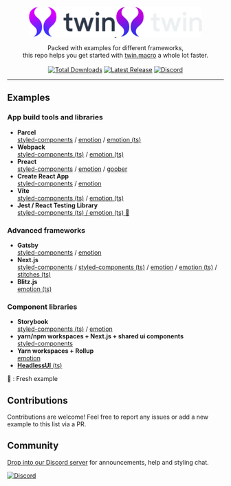 <p align="center">
  <a href="https://github.com/ben-rogerson/twin.macro#gh-light-mode-only" target="_blank">
    <img src="./.github/logo-light.svg" alt="Twin examples" width="199" height="70">
  </a>
  <a href="https://github.com/ben-rogerson/twin.macro#gh-dark-mode-only" target="_blank">
    <img src="./.github/logo-dark.svg" alt="Twin examples" width="199" height="70">
  </a>
</p>

<p align="center">
    Packed with examples for different frameworks,<br/>this repo helps you get started with <a href="https://github.com/ben-rogerson/twin.macro">twin.macro</a> a whole lot faster.<br><br>
    <a href="https://www.npmjs.com/package/twin.macro"><img src="https://img.shields.io/npm/dt/twin.macro.svg" alt="Total Downloads"></a>
    <a href="https://www.npmjs.com/package/twin.macro"><img src="https://img.shields.io/npm/v/twin.macro.svg" alt="Latest Release"></a>
    <a href="https://discord.gg/Xj6x9z7"><img src="https://img.shields.io/discord/705884695400939552?label=discord&logo=discord" alt="Discord"></a>
</p>

---

[](#examples)

## Examples

### App build tools and libraries

- **Parcel**<br/>[styled-components](https://github.com/ben-rogerson/twin.examples/tree/master/react-styled-components) / [emotion](https://github.com/ben-rogerson/twin.examples/tree/master/react-emotion) / [emotion (ts)](https://github.com/ben-rogerson/twin.examples/tree/master/react-emotion-typescript)
- **Webpack**<br/>[styled-components (ts)](https://github.com/ben-rogerson/twin.examples/tree/master/webpack-styled-components-typescript) / [emotion (ts)](https://github.com/ben-rogerson/twin.examples/tree/master/webpack-emotion-typescript)
- **Preact**<br/>[styled-components](https://github.com/ben-rogerson/twin.examples/tree/master/preact-styled-components) / [emotion](https://github.com/ben-rogerson/twin.examples/tree/master/preact-emotion) / [goober](https://github.com/ben-rogerson/twin.examples/tree/master/preact-goober)
- **Create React App**<br/>[styled-components](https://github.com/ben-rogerson/twin.examples/tree/master/cra-styled-components) / [emotion](https://github.com/ben-rogerson/twin.examples/tree/master/cra-emotion)
- **Vite**<br/>[styled-components (ts)](https://github.com/ben-rogerson/twin.examples/tree/master/vite-styled-components-typescript) / [emotion (ts)](https://github.com/ben-rogerson/twin.examples/tree/master/vite-emotion-typescript)
- **Jest / React Testing Library**<br/>[styled-components (ts) / emotion (ts) 🎉](https://github.com/ben-rogerson/twin.examples/tree/master/jest-testing-typescript)

### Advanced frameworks

- **Gatsby**<br/>[styled-components](https://github.com/ben-rogerson/twin.examples/tree/master/gatsby-styled-components) / [emotion](https://github.com/ben-rogerson/twin.examples/tree/master/gatsby-emotion)
- **Next.js**<br/>[styled-components](https://github.com/ben-rogerson/twin.examples/tree/master/next-styled-components) / [styled-components (ts)](https://github.com/ben-rogerson/twin.examples/tree/master/next-styled-components-typescript) / [emotion](https://github.com/ben-rogerson/twin.examples/tree/master/next-emotion) / [emotion (ts)](https://github.com/ben-rogerson/twin.examples/tree/master/next-emotion-typescript) / [stitches (ts)](https://github.com/ben-rogerson/twin.examples/tree/master/next-stitches-typescript)
- **Blitz.js**<br/>[emotion (ts)](https://github.com/ben-rogerson/twin.examples/tree/master/blitz-emotion-typescript)

### Component libraries

- **Storybook**<br/>[styled-components (ts)](https://github.com/ben-rogerson/twin.examples/tree/master/storybook-styled-components-typescript) / [emotion](https://github.com/ben-rogerson/twin.examples/tree/master/storybook-emotion)
- **yarn/npm workspaces + Next.js + shared ui components**<br/>[styled-components](https://github.com/ben-rogerson/twin.examples/tree/master/component-library-styled-components)
- **Yarn workspaces + Rollup**<br/>[emotion](https://github.com/ben-rogerson/twin.examples/tree/master/component-library-emotion)
- [**HeadlessUI** (ts)](https://github.com/ben-rogerson/twin.examples/tree/master/headlessui-typescript)

🎉&nbsp;: Fresh example

[](#contributions)

## Contributions

Contributions are welcome!
Feel free to report any issues or add a new example to this list via a PR.

[](#community)

## Community

[Drop into our Discord server](https://discord.gg/Xj6x9z7) for announcements, help and styling chat.

<a href="https://discord.gg/Xj6x9z7"><img src="https://img.shields.io/discord/705884695400939552?label=discord&logo=discord" alt="Discord"></a>
